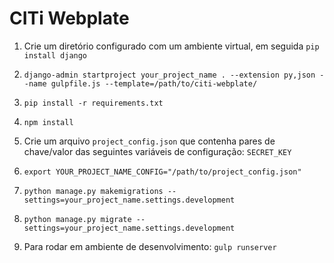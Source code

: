 # CITi Webplate

1. Crie um diretório configurado com um ambiente virtual, em seguida `pip install django`

2. `django-admin startproject your_project_name . --extension py,json --name gulpfile.js --template=/path/to/citi-webplate/`

3. `pip install -r requirements.txt`

4. `npm install`

5. Crie um arquivo `project_config.json` que contenha pares de chave/valor das seguintes variáveis de configuração: `SECRET_KEY`

6. `export YOUR_PROJECT_NAME_CONFIG="/path/to/project_config.json"`

7. `python manage.py makemigrations --settings=your_project_name.settings.development`

8. `python manage.py migrate --settings=your_project_name.settings.development`

9. Para rodar em ambiente de desenvolvimento: `gulp runserver`
